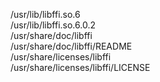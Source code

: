/usr/lib/libffi.so.6  
/usr/lib/libffi.so.6.0.2  
/usr/share/doc/libffi  
/usr/share/doc/libffi/README  
/usr/share/licenses/libffi  
/usr/share/licenses/libffi/LICENSE  
